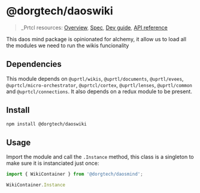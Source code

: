 # @dorgtech/daoswiki

>_Prtcl resources: [Overview](https://github.com/uprtcl/spec/wiki), [Spec](https://github.com/uprtcl/spec), [Dev guide](https://github.com/uprtcl/js-uprtcl/wiki), [API reference](https://uprtcl.github.io/js-uprtcl/)

This daos mind package is opinionated for alchemy, it allow us to load all the modules we need to run the wikis funcionality

## Dependencies

This module depends on `@uprtl/wikis`, `@uprtl/documents`, `@uprtl/evees`, `@uprtcl/micro-orchestrator`, `@uprtcl/cortex`, `@uprtl/lenses`, `@uprtl/common` and `@uprtcl/connections`. It also depends on a redux module to be present.

## Install

```bash
npm install @dorgtech/daoswiki
```

## Usage

Import the module and call the `.Instance` method, this class is a singleton to make sure it is instanciated just once:

```ts
import { WikiContainer } from '@dorgtech/daosmind';

WikiContainer.Instance
```

